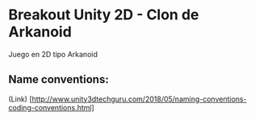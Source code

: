 # Breakout Unity 2D - Clon de Arkanoid
Juego en 2D tipo Arkanoid

## Name conventions: 
(Link) [http://www.unity3dtechguru.com/2018/05/naming-conventions-coding-conventions.html]
